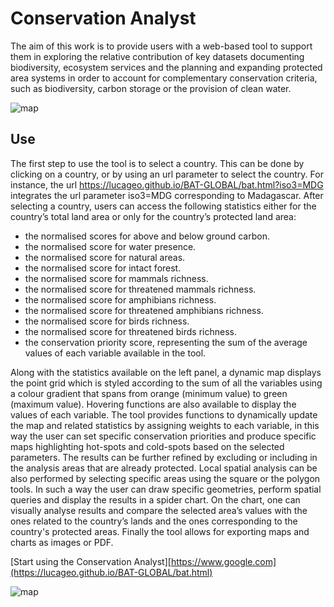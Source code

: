 # Conservation Analyst

The aim of this work is to provide users with a web-based tool to support them in exploring the relative contribution of key datasets documenting biodiversity, ecosystem services and the planning and expanding protected area systems in order to account for complementary conservation criteria, such as biodiversity, carbon storage or the provision of clean water. 

![map](https://raw.githubusercontent.com/lucageo/BAT-GLOBAL/main/img/app.png)

## Use

The first step to use the tool is to select a country. This can be done by clicking on a country, or by using an url parameter to select the country. For instance, the url https://lucageo.github.io/BAT-GLOBAL/bat.html?iso3=MDG integrates the url parameter iso3=MDG corresponding to Madagascar. After selecting a country, users can access the following statistics either for the country’s total land area or only for the country’s protected land area: 

- the normalised scores for above and below ground carbon.
- the normalised score for water presence.
- the normalised score for natural areas.
- the normalised score for intact forest.
- the normalised score for mammals richness.
- the normalised score for threatened mammals richness.
- the normalised score for amphibians richness.
- the normalised score for threatened amphibians richness.
- the normalised score for birds richness.
- the normalised score for threatened birds richness.
- the conservation priority score, representing the sum of the average values of each variable available in the tool. 

Along with the statistics available on the left panel, a dynamic map displays the point grid which is styled according to the sum of all the variables using a colour gradient that spans from orange (minimum value) to green (maximum value). Hovering functions are also available to display the values of each variable.
The tool provides functions to dynamically update the map and related statistics by assigning weights to each variable, in this way the user can set specific conservation priorities and produce specific maps highlighting hot-spots and cold-spots based on the selected parameters. The results can be further refined by excluding or including in the analysis areas that are already protected.
Local spatial analysis can be also performed by selecting specific areas using the square or the polygon tools. In such a way the user can draw specific geometries, perform spatial queries and display the results in a spider chart. On the chart, one can visually analyse results and compare the selected area’s values with the ones related to the country’s lands and the ones corresponding to the country's protected areas.
Finally the tool allows for exporting maps and charts as images or PDF.

[Start using the Conservation Analyst][https://www.google.com](https://lucageo.github.io/BAT-GLOBAL/bat.html)

![map](https://raw.githubusercontent.com/lucageo/BAT-GLOBAL/main/img/app2.png)
